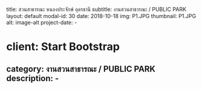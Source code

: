 ---
---
title: สวนสาธารณะ หนองประจักษ์ อุดรธานี
subtitle: งานสวนสาธารณะ / PUBLIC  PARK
layout: default
modal-id: 30
date: 2018-10-18
img: P1.JPG
thumbnail: P1.JPG
alt: image-alt
project-date: -
# client: Start Bootstrap
category: งานสวนสาธารณะ / PUBLIC  PARK
description: -
---